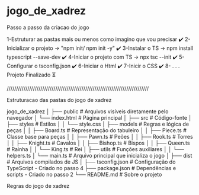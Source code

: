 # jogo_de_xadrez

Passo a passo da criacao do jogo

1-Estruturar as pastas mais ou menos como imagino que vou precisar ✔️
2-Inicializar o projeto -> "npm init/ npm init -y"                 ✔️
3-Instalar o TS -> npm install typescript --save-dev               ✔️
4-Iniciar o projeto com TS -> npx tsc --init                       ✔️
5-Configurar o tsconfig.json                                       ✔️
6-Iniciar o Html                                                   ✔️
7-Inicir o CSS                                                     ✔️
8-
.
.
.
Projeto Finalizado                                                 ⏳

////////////////////////////////////////////////////////////////////////////

Estruturacao das pastas do jogo de xadrez

jogo_de_xadrez
│
├── public                     # Arquivos visíveis diretamente pelo navegador
│   └── index.html             # Página principal
│
├── src                        # Código-fonte
│   ├── styles                 # Estilos
│   │   └── style.css
│   ├── models                 # Regras e lógica de peças
│   │   ├── Board.ts           # Representação do tabuleiro
│   │   ├── Piece.ts           # Classe base para peças
│   │   ├── Pawn.ts            # Peões
│   │   ├── Rook.ts            # Torres
│   │   ├── Knight.ts          # Cavalos
│   │   ├── Bishop.ts          # Bispos
│   │   ├── Queen.ts           # Rainha
│   │   └── King.ts            # Rei
│   ├── utils                  # Funções auxiliares
│   │   └── helpers.ts
│   └── main.ts                # Arquivo principal que inicializa o jogo
│
├── dist                       # Arquivos compilados de JS
│
├── tsconfig.json              # Configuração do TypeScript - Criado no passo 4
├── package.json               # Dependências e scripts - Criado no passo 2
└── README.md                  # Sobre o projeto


Regras do jogo de xadrez

